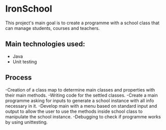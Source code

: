 # IronSchool 
This project's main goal is to create a programme with a school class that can manage students, courses and teachers.

## Main technologies used:
- Java
- Unit testing

## Process

-Creation of a class map to determine main classes and properties with their main methods.
-Writing code for the settled classes.
-Create a main programme asking for inputs to generate a school instance with all info necessary in it.
-Develop main with a menu based on standard input and output to allow the user to use the methods inside school class to manipulate the school instance.
-Debugging to check if programme works by using unittesting.

